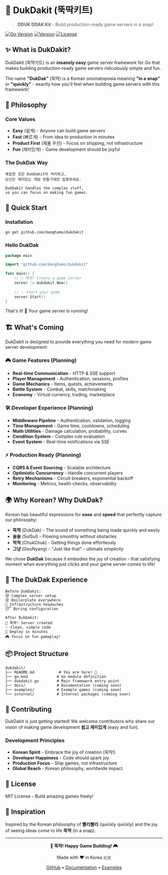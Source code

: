 # 🔨 DukDakit (뚝딱키트)

> **DDUK DDAK Kit** - Build production-ready game servers in a snap!

[![Go Version](https://img.shields.io/badge/go-%3E%3D1.21-blue.svg)](https://golang.org/)
[![Version](https://img.shields.io/badge/version-v1.0.0-green.svg)](https://github.com/danghamo/dukdakit/releases)
[![License](https://img.shields.io/badge/license-MIT-blue.svg)](LICENSE)

## ✨ What is DukDakit?

DukDakit (뚝딱키트) is an **insanely easy** game server framework for Go that makes building production-ready game servers ridiculously simple and fun.

The name **"DukDak"** (뚝딱) is a Korean onomatopoeia meaning **"in a snap"** or **"quickly"** - exactly how you'll feel when building game servers with this framework!

## 🎯 Philosophy

### Core Values
- **Easy** (쉽게) - Anyone can build game servers
- **Fast** (빠르게) - From idea to production in minutes  
- **Product First** (제품 우선) - Focus on shipping, not infrastructure
- **Fun** (재미있게) - Game development should be joyful

### The DukDak Way
```
복잡한 것은 DukDakit이 처리하고,
당신은 재미있는 게임 만들기에만 집중하세요.

DukDakit handles the complex stuff,
so you can focus on making fun games.
```

## 🚀 Quick Start

### Installation
```bash
go get github.com/danghamo/dukdakit
```

### Hello DukDak
```go
package main

import "github.com/danghamo/dukdakit"

func main() {
    // 🔨 뚝딱! Create a game server
    server := dukdakit.New()
    
    // ✨ Start your game
    server.Start()
}
```

That's it! 🎉 Your game server is running!

## 🏗️ What's Coming

DukDakit is designed to provide everything you need for modern game server development:

### 🎮 Game Features (Planning)
- **Real-time Communication** - HTTP & SSE support
- **Player Management** - Authentication, sessions, profiles  
- **Game Mechanics** - Items, quests, achievements
- **Battle System** - Combat, skills, matchmaking
- **Economy** - Virtual currency, trading, marketplace

### 🛠️ Developer Experience (Planning)
- **Middleware Pipeline** - Authentication, validation, logging
- **Time Management** - Game time, cooldowns, scheduling  
- **Math Utilities** - Damage calculation, probability, curves
- **Condition System** - Complex rule evaluation
- **Event System** - Real-time notifications via SSE

### ⚡ Production Ready (Planning)
- **CQRS & Event Sourcing** - Scalable architecture
- **Optimistic Concurrency** - Handle concurrent players
- **Retry Mechanisms** - Circuit breakers, exponential backoff
- **Monitoring** - Metrics, health checks, observability

## 🌍 Why Korean? Why DukDak?

Korean has beautiful expressions for **ease** and **speed** that perfectly capture our philosophy:

- **뚝딱** (DukDak) - The sound of something being made quickly and easily
- **술술** (SulSul) - Flowing smoothly without obstacles  
- **척척** (ChukChuk) - Getting things done effortlessly
- **그냥** (GeuNyang) - "Just like that" - ultimate simplicity

We chose **DukDak** because it embodies the joy of creation - that satisfying moment when everything just *clicks* and your game server comes to life!

## 🎨 The DukDak Experience

```
Before DukDakit:
😰 Complex server setup
😵 Boilerplate everywhere  
🤯 Infrastructure headaches
😴 Boring configuration

After DukDakit:
🔨 뚝딱! Server created
✨ Clean, simple code
🚀 Deploy in minutes
🎮 Focus on fun gameplay!
```

## 📦 Project Structure

```
dukdakit/
├── README.md           # You are here! 📍
├── go.mod             # Go module definition
├── dukdakit.go        # Main framework entry point
├── docs/              # Documentation (coming soon)
├── examples/          # Example games (coming soon)
└── internal/          # Internal packages (coming soon)
```

## 🤝 Contributing

DukDakit is just getting started! We welcome contributors who share our vision of making game development **쉽고 재미있게** (easy and fun).

### Development Principles
- **Korean Spirit** - Embrace the joy of creation (뚝딱!)
- **Developer Happiness** - Code should spark joy
- **Production Focus** - Ship games, not infrastructure
- **Global Reach** - Korean philosophy, worldwide impact

## 📜 License

MIT License - Build amazing games freely!

## 🙏 Inspiration

Inspired by the Korean philosophy of **빨리빨리** (quickly quickly) and the joy of seeing ideas come to life **뚝딱** (in a snap).

---

<div align="center">

**🔨 뚝딱! Happy Game Building! 🎮**

Made with ❤️ in Korea 🇰🇷

[GitHub](https://github.com/danghamo/dukdakit) • [Documentation](docs/) • [Examples](examples/)

</div>